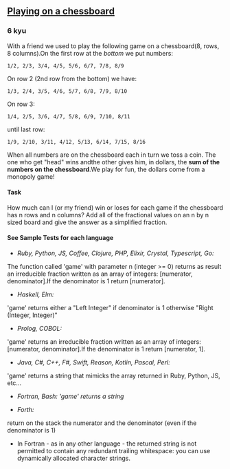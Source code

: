 <h2><a href=https://www.codewars.com/kata/55ab4f980f2d576c070000f4/train/javascript target="_blank">Playing on a chessboard</a></h2><h3>6 kyu</h3><p>With a friend we used to play the following game on a chessboard(8, rows, 8 columns).On the first row at the <em>bottom</em> we put numbers:</p><p><code>1/2, 2/3, 3/4, 4/5, 5/6, 6/7, 7/8, 8/9</code></p><p>On row 2 (2nd row from the bottom) we have:</p><p><code>1/3, 2/4, 3/5, 4/6, 5/7, 6/8, 7/9, 8/10</code></p><p>On row 3:</p><p><code>1/4, 2/5, 3/6, 4/7, 5/8, 6/9, 7/10, 8/11</code></p><p>until last row:</p><p><code>1/9, 2/10, 3/11, 4/12, 5/13, 6/14, 7/15, 8/16</code></p><p>When all numbers are on the chessboard each in turn we toss a coin. The one who get "head" wins andthe other gives him, in dollars, the <strong>sum of the numbers on the chessboard</strong>.We play for fun, the dollars come from a monopoly game! </p><h4 id="task">Task</h4><p>How much can I (or my friend) win or loses for each game if the chessboard has n rows and n columns? Add all of the fractional values on an n by n sized board and give the answer as a simplified fraction.</p><h4 id="see-sample-tests-for-each-language">See Sample Tests for each language</h4><ul><li><em>Ruby, Python, JS, Coffee, Clojure, PHP, Elixir, Crystal, Typescript, Go:</em></li></ul><p>The function called 'game' with parameter n (integer &gt;= 0) returns as result an irreducible fraction written as an array of integers: [numerator, denominator].If the denominator is 1 return [numerator].</p><ul><li><em>Haskell, Elm:</em></li></ul><p>'game' returns either a "Left Integer" if denominator is 1 otherwise "Right (Integer, Integer)" </p><ul><li><em>Prolog, COBOL:</em></li></ul><p>'game' returns an irreducible fraction written as an array of integers: [numerator, denominator].If the denominator is 1 return [numerator, 1].</p><ul><li><em>Java, C#, C++, F#, Swift, Reason, Kotlin, Pascal, Perl:</em></li></ul><p>'game' returns a string that mimicks the array returned in Ruby, Python, JS, etc...</p><ul><li><p><em>Fortran, Bash: 'game' returns a string</em></p></li><li><p><em>Forth:</em></p></li></ul><p>return on the stack the numerator and the denominator (even if the denominator is 1)</p><ul><li>In Fortran - as in any other language - the returned string is not permitted to contain any redundant trailing whitespace: you can use dynamically allocated character strings.</li></ul>